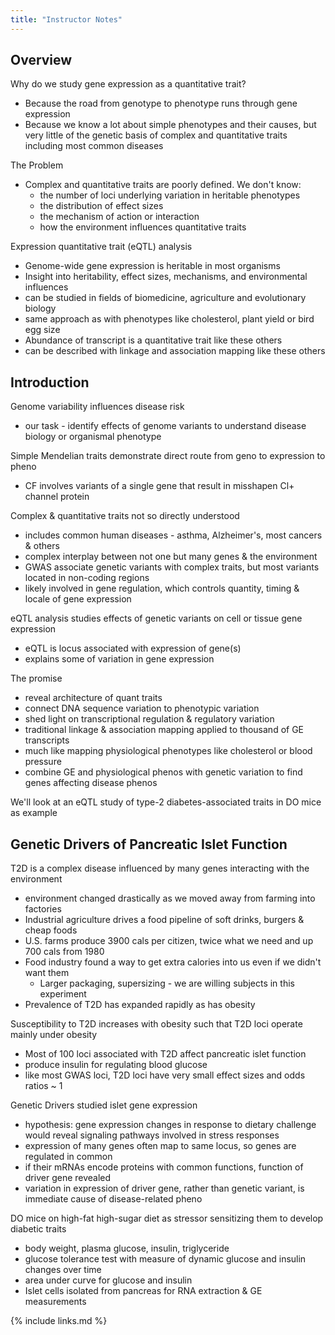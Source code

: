 ```yaml
---
title: "Instructor Notes"
---
```


## Overview

Why do we study gene expression as a quantitative trait?
  *   Because the road from genotype to phenotype runs through gene expression
  *   Because we know a lot about simple phenotypes and their causes, but very
        little of the genetic basis of complex and quantitative traits including most
        common diseases
        
The Problem
  *   Complex and quantitative traits are poorly defined. We don't know:
      *   the number of loci underlying variation in heritable phenotypes
      *   the distribution of effect sizes
      *   the mechanism of action or interaction
      *   how the environment influences quantitative traits
        
Expression quantitative trait (eQTL) analysis
  *   Genome-wide gene expression is heritable in most organisms
  *   Insight into heritability, effect sizes, mechanisms, and environmental influences
  *   can be studied in fields of biomedicine, agriculture and evolutionary biology 
  *   same approach as with phenotypes like cholesterol, plant yield or bird egg size 
  *   Abundance of transcript is a quantitative trait like these others
  *   can be described with linkage and association mapping like these others

## Introduction

Genome variability influences disease risk
   * our task - identify effects of genome variants to understand disease biology 
      or organismal phenotype
      
Simple Mendelian traits demonstrate direct route from geno to expression to pheno 
   * CF involves variants of a single gene that result in misshapen Cl+ channel protein
    
Complex & quantitative traits not so directly understood
  * includes common human diseases - asthma, Alzheimer's, most cancers & others
  * complex interplay between not one but many genes & the environment
  * GWAS associate genetic variants with complex traits, but most variants located in
      non-coding regions
  * likely involved in gene regulation, which controls quantity, timing &
      locale of gene expression 
      
eQTL analysis studies effects of genetic variants on cell or tissue gene expression
  * eQTL is locus associated with expression of gene(s)
  * explains some of variation in gene expression
    
The promise
   * reveal architecture of quant traits
   * connect DNA sequence variation to phenotypic variation
   * shed light on transcriptional regulation & regulatory variation
   * traditional linkage & association mapping applied to thousand of GE transcripts
   * much like mapping physiological phenotypes like cholesterol or blood pressure
   * combine GE and physiological phenos with genetic variation to find genes 
  affecting disease phenos
    
We'll look at an eQTL study of type-2 diabetes-associated traits in DO mice as example

## Genetic Drivers of Pancreatic Islet Function

T2D is a complex disease influenced by many genes interacting with the environment
  * environment changed drastically as we moved away from farming into factories
  * Industrial agriculture drives a food pipeline of soft drinks, burgers & cheap foods
  * U.S. farms produce 3900 cals per citizen, twice what we need and up 700 cals from 1980
  * Food industry found a way to get extra calories into us even if we didn't want them
    * Larger packaging, supersizing - we are willing subjects in this experiment
  * Prevalence of T2D has expanded rapidly as has obesity
  
Susceptibility to T2D increases with obesity such that T2D loci operate mainly under obesity
  * Most of 100 loci associated with T2D affect pancreatic islet function
  * produce insulin for regulating blood glucose
  * like most GWAS loci, T2D loci have very small effect sizes and odds ratios ~ 1
  
Genetic Drivers studied islet gene expression
  * hypothesis: gene expression changes in response to dietary challenge would reveal
    signaling pathways involved in stress responses
  * expression of many genes often map to same locus, so genes are regulated in common
  * if their mRNAs encode proteins with common functions, function of driver gene revealed
  * variation in expression of driver gene, rather than genetic variant, is immediate
    cause of disease-related pheno
    
DO mice on high-fat high-sugar diet as stressor sensitizing them to develop diabetic traits
  * body weight, plasma glucose, insulin, triglyceride
  * glucose tolerance test with measure of dynamic glucose and insulin changes over time
  * area under curve for glucose and insulin
  * Islet cells isolated from pancreas for RNA extraction & GE measurements
  







{% include links.md %}

